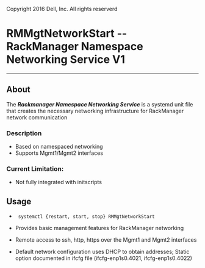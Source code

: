 
 Copyright 2016 Dell, Inc. All rights reserverd
 
# RMMgtNetworkStart -- RackManager Namespace Networking Service V1

---

## About
The ***Rackmanager Namespace Networking Service***
is a systemd unit file that creates the necessary networking infrastructure for RackManager network communication

### Description
* Based on namespaced networking
* Supports Mgmt1/Mgmt2 interfaces

### Current Limitation:
* Not fully integrated with initscripts

## Usage
* ` systemctl {restart, start, stop} RMMgtNetworkStart`

* Provides basic management features for RackManager networking
* Remote access to ssh, http, https over the Mgmt1 and Mgmt2 interfaces
* Default network configuration uses DHCP to obtain addresses; Static option documented in ifcfg file (ifcfg-enp1s0.4021, ifcfg-enp1s0.4022)
